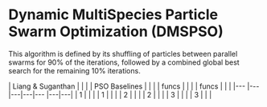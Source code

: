 # Dynamic MultiSpecies Particle Swarm Optimization (DMSPSO)

This algorithm is defined by its shuffling of particles between parallel swarms for 90% of the iterations, followed by a combined global best search for the remaining 10% iterations. 

| Liang & Suganthan  |   |   |   | PSO Baselines   |   |   | 
| funcs              |   |   |   | funcs           |   |   | 
|---                 |---|---|---|---              |---|---|
|  1 |   |   |   |  1 | | |
|  2 |   |   |   |  2  | | |
|  3 |   |   |   |  3 | | |

